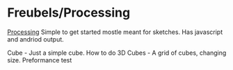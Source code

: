 # Freubels/Processing 
[Processing](https://processing.org/) 
Simple to get started mostle meant for sketches.
Has javascript and andriod output.

Cube - Just a simple cube. How to do 3D
Cubes - A grid of cubes, changing size. Preformance test 